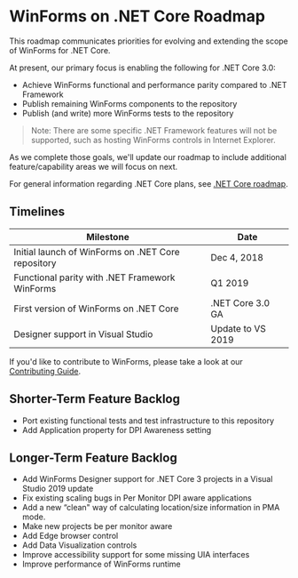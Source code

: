 # WinForms on .NET Core Roadmap

This roadmap communicates priorities for evolving and extending the scope of WinForms for .NET Core.

At present, our primary focus is enabling the following for .NET Core 3.0:

* Achieve WinForms functional and performance parity compared to .NET Framework
* Publish remaining WinForms components to the repository
* Publish (and write) more WinForms tests to the repository

> Note: There are some specific .NET Framework features will not be supported, such as hosting WinForms controls in Internet Explorer.

As we complete those goals, we'll update our roadmap to include additional feature/capability areas we will focus on next.

For general information regarding .NET Core plans, see [.NET Core
roadmap][core-roadmap].

## Timelines

| Milestone                                         | Date              |
|---                                                |---                |
|Initial launch of WinForms on .NET Core repository |Dec 4, 2018        |
|Functional parity with .NET Framework WinForms     |Q1 2019            |
|First version of WinForms on .NET Core             |.NET Core 3.0 GA   |
|Designer support in Visual Studio|Update to VS 2019|                   |

If you'd like to contribute to WinForms, please take a look at our [Contributing
Guide](Documentation/contributing.md).

## Shorter-Term Feature Backlog

* Port existing functional tests and test infrastructure to this repository
* Add Application property for DPI Awareness setting

## Longer-Term Feature Backlog

* Add WinForms Designer support for .NET Core 3 projects in a Visual Studio 2019 update
* Fix existing scaling bugs in Per Monitor DPI aware applications
* Add a new “clean" way of calculating location/size information in PMA mode.
* Make new projects be per monitor aware
* Add Edge browser control
* Add Data Visualization controls
* Improve accessibility support for some missing UIA interfaces
* Improve performance of WinForms runtime

[comment]: <> (URI Links)

[core-roadmap]: https://github.com/dotnet/core/blob/master/roadmap.md
